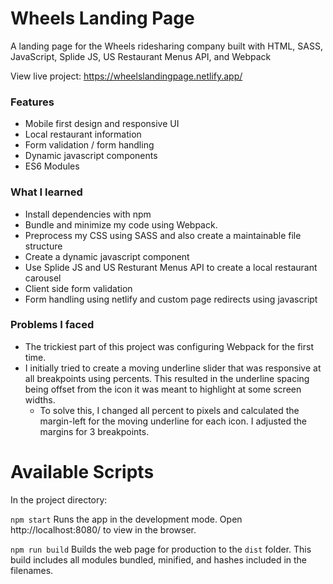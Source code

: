 # Wheels Landing Page

A landing page for the Wheels ridesharing company built with HTML, SASS, JavaScript, Splide JS, US Restaurant Menus API, and Webpack

View live project: https://wheelslandingpage.netlify.app/

### Features

- Mobile first design and responsive UI
- Local restaurant information
- Form validation / form handling
- Dynamic javascript components
- ES6 Modules

### What I learned

- Install dependencies with npm
- Bundle and minimize my code using Webpack.
- Preprocess my CSS using SASS and also create a maintainable file structure
- Create a dynamic javascript component
- Use Splide JS and US Resturant Menus API to create a local restaurant carousel
- Client side form validation
- Form handling using netlify and custom page redirects using javascript

### Problems I faced

- The trickiest part of this project was configuring Webpack for the first time.
- I initially tried to create a moving underline slider that was responsive at all breakpoints using percents. This resulted in the underline spacing being offset from the icon it was meant to highlight at some screen widths.
  - To solve this, I changed all percent to pixels and calculated the margin-left for the moving underline for each icon. I adjusted the margins for 3 breakpoints.

# Available Scripts

In the project directory:

`npm start`
Runs the app in the development mode.
Open http://localhost:8080/ to view in the browser.

`npm run build`
Builds the web page for production to the `dist` folder.
This build includes all modules bundled, minified, and hashes included in the filenames.
